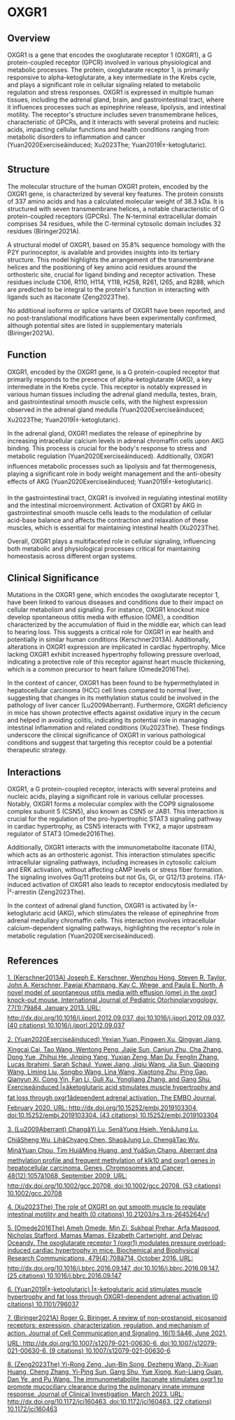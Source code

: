 # OXGR1

## Overview
OXGR1 is a gene that encodes the oxoglutarate receptor 1 (OXGR1), a G protein-coupled receptor (GPCR) involved in various physiological and metabolic processes. The protein, oxoglutarate receptor 1, is primarily responsive to alpha-ketoglutarate, a key intermediate in the Krebs cycle, and plays a significant role in cellular signaling related to metabolic regulation and stress responses. OXGR1 is expressed in multiple human tissues, including the adrenal gland, brain, and gastrointestinal tract, where it influences processes such as epinephrine release, lipolysis, and intestinal motility. The receptor's structure includes seven transmembrane helices, characteristic of GPCRs, and it interacts with several proteins and nucleic acids, impacting cellular functions and health conditions ranging from metabolic disorders to inflammation and cancer (Yuan2020Exerciseâinduced; Xu2023The; Yuan2019Î±-ketoglutaric).

## Structure
The molecular structure of the human OXGR1 protein, encoded by the OXGR1 gene, is characterized by several key features. The protein consists of 337 amino acids and has a calculated molecular weight of 38.3 kDa. It is structured with seven transmembrane helices, a notable characteristic of G protein-coupled receptors (GPCRs). The N-terminal extracellular domain comprises 34 residues, while the C-terminal cytosolic domain includes 32 residues (Biringer2021A). 

A structural model of OXGR1, based on 35.8% sequence homology with the P2Y purinoceptor, is available and provides insights into its tertiary structure. This model highlights the arrangement of the transmembrane helices and the positioning of key amino acid residues around the orthosteric site, crucial for ligand binding and receptor activation. These residues include C106, R110, H114, Y118, H258, R261, I265, and R288, which are predicted to be integral to the protein's function in interacting with ligands such as itaconate (Zeng2023The).

No additional isoforms or splice variants of OXGR1 have been reported, and no post-translational modifications have been experimentally confirmed, although potential sites are listed in supplementary materials (Biringer2021A).

## Function
OXGR1, encoded by the OXGR1 gene, is a G protein-coupled receptor that primarily responds to the presence of alpha-ketoglutarate (AKG), a key intermediate in the Krebs cycle. This receptor is notably expressed in various human tissues including the adrenal gland medulla, testes, brain, and gastrointestinal smooth muscle cells, with the highest expression observed in the adrenal gland medulla (Yuan2020Exerciseâinduced; Xu2023The; Yuan2019Î±-ketoglutaric).

In the adrenal gland, OXGR1 mediates the release of epinephrine by increasing intracellular calcium levels in adrenal chromaffin cells upon AKG binding. This process is crucial for the body's response to stress and metabolic regulation (Yuan2020Exerciseâinduced). Additionally, OXGR1 influences metabolic processes such as lipolysis and fat thermogenesis, playing a significant role in body weight management and the anti-obesity effects of AKG (Yuan2020Exerciseâinduced; Yuan2019Î±-ketoglutaric).

In the gastrointestinal tract, OXGR1 is involved in regulating intestinal motility and the intestinal microenvironment. Activation of OXGR1 by AKG in gastrointestinal smooth muscle cells leads to the modulation of cellular acid-base balance and affects the contraction and relaxation of these muscles, which is essential for maintaining intestinal health (Xu2023The).

Overall, OXGR1 plays a multifaceted role in cellular signaling, influencing both metabolic and physiological processes critical for maintaining homeostasis across different organ systems.

## Clinical Significance
Mutations in the OXGR1 gene, which encodes the oxoglutarate receptor 1, have been linked to various diseases and conditions due to their impact on cellular metabolism and signaling. For instance, OXGR1 knockout mice develop spontaneous otitis media with effusion (OME), a condition characterized by the accumulation of fluid in the middle ear, which can lead to hearing loss. This suggests a critical role for OXGR1 in ear health and potentially in similar human conditions (Kerschner2013A). Additionally, alterations in OXGR1 expression are implicated in cardiac hypertrophy. Mice lacking OXGR1 exhibit increased hypertrophy following pressure overload, indicating a protective role of this receptor against heart muscle thickening, which is a common precursor to heart failure (Omede2016The).

In the context of cancer, OXGR1 has been found to be hypermethylated in hepatocellular carcinoma (HCC) cell lines compared to normal liver, suggesting that changes in its methylation status could be involved in the pathology of liver cancer (Lu2009Aberrant). Furthermore, OXGR1 deficiency in mice has shown protective effects against oxidative injury in the cecum and helped in avoiding colitis, indicating its potential role in managing intestinal inflammation and related conditions (Xu2023The). These findings underscore the clinical significance of OXGR1 in various pathological conditions and suggest that targeting this receptor could be a potential therapeutic strategy.

## Interactions
OXGR1, a G protein-coupled receptor, interacts with several proteins and nucleic acids, playing a significant role in various cellular processes. Notably, OXGR1 forms a molecular complex with the COP9 signalosome complex subunit 5 (CSN5), also known as CSN5 or JAB1. This interaction is crucial for the regulation of the pro-hypertrophic STAT3 signaling pathway in cardiac hypertrophy, as CSN5 interacts with TYK2, a major upstream regulator of STAT3 (Omede2016The).

Additionally, OXGR1 interacts with the immunometabolite itaconate (ITA), which acts as an orthosteric agonist. This interaction stimulates specific intracellular signaling pathways, including increases in cytosolic calcium and ERK activation, without affecting cAMP levels or stress fiber formation. The signaling involves Gq/11 proteins but not Gs, Gi, or G12/13 proteins. ITA-induced activation of OXGR1 also leads to receptor endocytosis mediated by Î²-arrestin (Zeng2023The).

In the context of adrenal gland function, OXGR1 is activated by Î±-ketoglutaric acid (AKG), which stimulates the release of epinephrine from adrenal medullary chromaffin cells. This interaction involves intracellular calcium-dependent signaling pathways, highlighting the receptor's role in metabolic regulation (Yuan2020Exerciseâinduced).


## References


[1. (Kerschner2013A) Joseph E. Kerschner, Wenzhou Hong, Steven R. Taylor, John A. Kerschner, Pawjai Khampang, Kay C. Wrege, and Paula E. North. A novel model of spontaneous otitis media with effusion (ome) in the oxgr1 knock-out mouse. International Journal of Pediatric Otorhinolaryngology, 77(1):79â84, January 2013. URL: http://dx.doi.org/10.1016/j.ijporl.2012.09.037, doi:10.1016/j.ijporl.2012.09.037. (40 citations) 10.1016/j.ijporl.2012.09.037](https://doi.org/10.1016/j.ijporl.2012.09.037)

[2. (Yuan2020Exerciseâinduced) Yexian Yuan, Pingwen Xu, Qingyan Jiang, Xingcai Cai, Tao Wang, Wentong Peng, Jiajie Sun, Canjun Zhu, Cha Zhang, Dong Yue, Zhihui He, Jinping Yang, Yuxian Zeng, Man Du, Fenglin Zhang, Lucas Ibrahimi, Sarah Schaul, Yuwei Jiang, Jiqiu Wang, Jia Sun, Qiaoping Wang, Liming Liu, Songbo Wang, Lina Wang, Xiaotong Zhu, Ping Gao, Qianyun Xi, Cong Yin, Fan Li, Guli Xu, Yongliang Zhang, and Gang Shu. Exerciseâinduced Î±âketoglutaric acid stimulates muscle hypertrophy and fat loss through oxgr1âdependent adrenal activation. The EMBO Journal, February 2020. URL: http://dx.doi.org/10.15252/embj.2019103304, doi:10.15252/embj.2019103304. (43 citations) 10.15252/embj.2019103304](https://doi.org/10.15252/embj.2019103304)

[3. (Lu2009Aberrant) ChangâYi Lu, SenâYung Hsieh, YenâJung Lu, ChiâSheng Wu, LihâChyang Chen, ShaoâJung Lo, ChengâTao Wu, MinâYuan Chou, Tim HuiâMing Huang, and YuâSun Chang. Aberrant dna methylation profile and frequent methylation of klk10 and oxgr1 genes in hepatocellular carcinoma. Genes, Chromosomes and Cancer, 48(12):1057â1068, September 2009. URL: http://dx.doi.org/10.1002/gcc.20708, doi:10.1002/gcc.20708. (53 citations) 10.1002/gcc.20708](https://doi.org/10.1002/gcc.20708)

[4. (Xu2023The) The role of OXGR1 on gut smooth muscle to regulate intestinal motility and health (0 citations) 10.21203/rs.3.rs-2645264/v1](https://doi.org/10.21203/rs.3.rs-2645264/v1)

[5. (Omede2016The) Ameh Omede, Min Zi, Sukhpal Prehar, Arfa Maqsood, Nicholas Stafford, Mamas Mamas, Elizabeth Cartwright, and Delvac Oceandy. The oxoglutarate receptor 1 (oxgr1) modulates pressure overload-induced cardiac hypertrophy in mice. Biochemical and Biophysical Research Communications, 479(4):708â714, October 2016. URL: http://dx.doi.org/10.1016/j.bbrc.2016.09.147, doi:10.1016/j.bbrc.2016.09.147. (25 citations) 10.1016/j.bbrc.2016.09.147](https://doi.org/10.1016/j.bbrc.2016.09.147)

[6. (Yuan2019Î±-ketoglutaric) Î±-ketoglutaric acid stimulates muscle hypertrophy and fat loss through OXGR1-dependent adrenal activation (0 citations) 10.1101/796037](https://doi.org/10.1101/796037)

[7. (Biringer2021A) Roger G. Biringer. A review of non-prostanoid, eicosanoid receptors: expression, characterization, regulation, and mechanism of action. Journal of Cell Communication and Signaling, 16(1):5â46, June 2021. URL: http://dx.doi.org/10.1007/s12079-021-00630-6, doi:10.1007/s12079-021-00630-6. (9 citations) 10.1007/s12079-021-00630-6](https://doi.org/10.1007/s12079-021-00630-6)

[8. (Zeng2023The) Yi-Rong Zeng, Jun-Bin Song, Dezheng Wang, Zi-Xuan Huang, Cheng Zhang, Yi-Ping Sun, Gang Shu, Yue Xiong, Kun-Liang Guan, Dan Ye, and Pu Wang. The immunometabolite itaconate stimulates oxgr1 to promote mucociliary clearance during the pulmonary innate immune response. Journal of Clinical Investigation, March 2023. URL: http://dx.doi.org/10.1172/jci160463, doi:10.1172/jci160463. (22 citations) 10.1172/jci160463](https://doi.org/10.1172/jci160463)